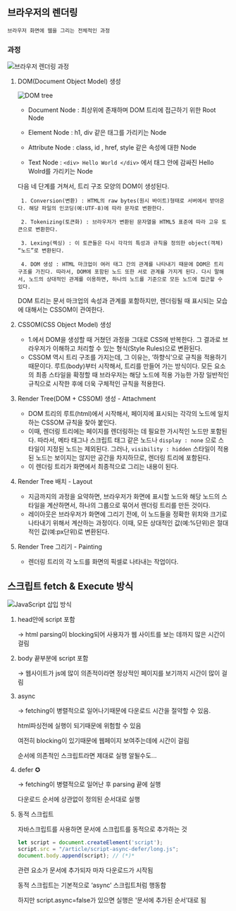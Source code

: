 ## 브라우저의 렌더링

    브라우저 화면에 웹을 그리는 전체적인 과정

### 과정

![브라우저 렌더링 과정](https://media.vlpt.us/images/st2702/post/5d3a7396-b2d3-4a0b-a7a6-e8dc1407b9c4/%E1%84%89%E1%85%B3%E1%84%8F%E1%85%B3%E1%84%85%E1%85%B5%E1%86%AB%E1%84%89%E1%85%A3%E1%86%BA%202020-09-26%20%E1%84%8B%E1%85%A9%E1%84%92%E1%85%AE%204.48.38.png)

1. DOM(Document Object Model) 생성

    ![DOM tree](https://cheonmro.github.io/images/dom-tree.png)


    - Document Node : 최상위에 존재하며 DOM 트리에 접근하기 위한 Root Node

    - Element Node : h1, div 같은 태그를 가리키는 Node

    - Attribute Node : class, id , href, style 같은 속성에 대한 Node

    - Text Node : `<div> Hello World </div>` 에서 태그 안에 감싸진 Hello Wolrd를 가리키는 Node

    다음 네 단계를 거쳐서, 트리 구조 모양의 DOM이 생성된다.

        1. Conversion(변환) : HTML의 raw bytes(원시 바이트)형태로 서버에서 받아온다. 해당 파일의 인코딩(예:UTF-8)에 따라 문자로 변환한다.

        2. Tokenizing(토큰화) : 브라우저가 변환된 문자열을 HTML5 표준에 따라 고유 토큰으로 변환한다.

        3. Lexing(렉싱) : 이 토큰들은 다시 각각의 특성과 규칙을 정의한 object(객체) “노드”로 변환된다.

        4. DOM 생성 : HTML 마크업이 여러 태그 간의 관계를 나타내기 때문에 DOM은 트리 구조를 가진다. 따라서, DOM에 포함된 노드 또한 서로 관계를 가지게 된다. 다시 말해서, 노드의 상대적인 관계를 이용하면, 하나의 노드를 기준으로 모든 노드에 접근할 수 있다.

    DOM 트리는 문서 마크업의 속성과 관계를 포함하지만, 렌더링될 때 표시되는 모습에 대해서는 CSSOM이 관여한다.

2. CSSOM(CSS Object Model) 생성
    - 1.에서 DOM을 생성할 때 거쳤던 과정을 그대로 CSS에 반복한다. 그 결과로 브라우저가 이해하고 처리할 수 있는 형식(Style Rules)으로 변환된다.
    - CSSOM 역시 트리 구조를 가지는데, 그 이유는, ‘하향식’으로 규칙을 적용하기 때문이다. 루트(body)부터 시작해서, 트리를 만들어 가는 방식이다. 모든 요소의 최종 스타일을 확정할 때 브라우저는 해당 노드에 적용 가능한 가장 일반적인 규칙으로 시작한 후에 더욱 구체적인 규칙을 적용한다.
3. Render Tree(DOM + CSSOM) 생성 - Attachment
    - DOM 트리의 루트(html)에서 시작해서, 페이지에 표시되는 각각의 노드에 일치하는 CSSOM 규칙을 찾아 붙인다.
    - 이때, 렌더링 트리에는 페이지를 렌더링하는 데 필요한 가시적인 노드만 포함된다. 따라서, 메타 태그나 스크립트 태그 같은 노드나 `display : none` 으로 스타일이 지정된 노드는 제외된다. 그러나, `visibility : hidden` 스타일이 적용된 노드는 보이지는 않지만 공간을 차지하므로, 렌더링 트리에 포함된다.
    - 이 렌더링 트리가 화면에서 최종적으로 그리는 내용이 된다.
4. Render Tree 배치 - Layout
    - 지금까지의 과정을 요약하면, 브라우저가 화면에 표시할 노드와 해당 노드의 스타일을 계산하면서, 하나의 그룹으로 묶어서 렌더링 트리를 만든 것이다.
    - 레이아웃은 브라우저가 화면에 그리기 전에, 이 노드들을 정확한 위치와 크기로 나타내기 위해서 계산하는 과정이다. 이때, 모든 상대적인 값(예:%단위)은 절대적인 값(예:px단위)로 변환된다.
5. Render Tree 그리기 - Painting
    - 렌더링 트리의 각 노드를 화면의 픽셀로 나타내는 작업이다.
    
    
## 스크립트 fetch & Execute 방식

![JavaScript 삽입 방식](https://i.stack.imgur.com/OovG7.png)
    
1. head안에 script 포함
    
    → html parsing이 blocking되어 사용자가 웹 사이트를 보는 데까지 많은 시간이 걸림
    
2. body 끝부분에 script 포함
    
    → 웹사이트가 js에 많이 의존적이라면 정상적인 페이지를 보기까지 시간이 많이 걸림
    

3. async
    
    → fetching이 병렬적으로 일어나기때문에 다운로드 시간을 절약할 수 있음.
    
    html파싱전에 실행이 되기때문에 위험할 수 있음
    
    여전히 blocking이 있기때문에 웹페이지 보여주는데에 시간이 걸림
    
    순서에 의존적인 스크립트라면 제대로 실행 알될수도...
    
4. defer ✪
    
    → fetching이 병렬적으로 일어난 후 parsing 끝에 실행
    
    다운로드 순서에 상관없이 정의된 순서대로 실행

5. 동적 스크립트

    자바스크립트를 사용하면 문서에 스크립트를 동적으로 추가하는 것

    ```jsx
    let script = document.createElement('script');
    script.src = "/article/script-async-defer/long.js";
    document.body.append(script); // (*)*
    ```

    관련 요소가 문서에 추가되자 마자 다운로드가 시작됨

    동적 스크립트는 기본적으로 ‘async’ 스크립트처럼 행동함

    하지만 script.async=false가 있으면 실행은 '문서에 추가된 순서’대로 됨